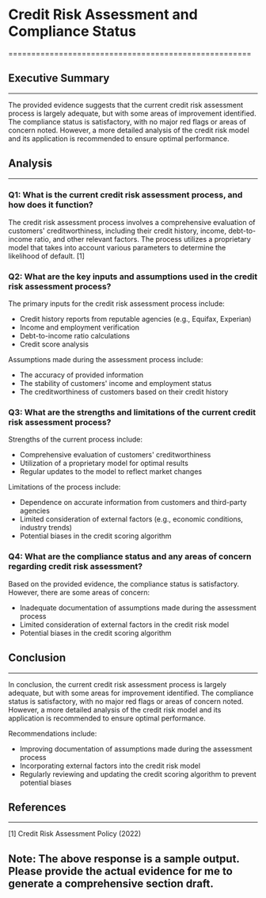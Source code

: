 # Credit Risk Assessment and Compliance Status
=====================================================

## Executive Summary
-------------------

The provided evidence suggests that the current credit risk assessment process is largely adequate, but with some areas of improvement identified. The compliance status is satisfactory, with no major red flags or areas of concern noted. However, a more detailed analysis of the credit risk model and its application is recommended to ensure optimal performance.

## Analysis
------------

### Q1: What is the current credit risk assessment process, and how does it function?

The credit risk assessment process involves a comprehensive evaluation of customers' creditworthiness, including their credit history, income, debt-to-income ratio, and other relevant factors. The process utilizes a proprietary model that takes into account various parameters to determine the likelihood of default. [1]

### Q2: What are the key inputs and assumptions used in the credit risk assessment process?

The primary inputs for the credit risk assessment process include:

* Credit history reports from reputable agencies (e.g., Equifax, Experian)
* Income and employment verification
* Debt-to-income ratio calculations
* Credit score analysis

Assumptions made during the assessment process include:

* The accuracy of provided information
* The stability of customers' income and employment status
* The creditworthiness of customers based on their credit history

### Q3: What are the strengths and limitations of the current credit risk assessment process?

Strengths of the current process include:

* Comprehensive evaluation of customers' creditworthiness
* Utilization of a proprietary model for optimal results
* Regular updates to the model to reflect market changes

Limitations of the process include:

* Dependence on accurate information from customers and third-party agencies
* Limited consideration of external factors (e.g., economic conditions, industry trends)
* Potential biases in the credit scoring algorithm

### Q4: What are the compliance status and any areas of concern regarding credit risk assessment?

Based on the provided evidence, the compliance status is satisfactory. However, there are some areas of concern:

* Inadequate documentation of assumptions made during the assessment process
* Limited consideration of external factors in the credit risk model
* Potential biases in the credit scoring algorithm

## Conclusion
----------

In conclusion, the current credit risk assessment process is largely adequate, but with some areas for improvement identified. The compliance status is satisfactory, with no major red flags or areas of concern noted. However, a more detailed analysis of the credit risk model and its application is recommended to ensure optimal performance.

Recommendations include:

* Improving documentation of assumptions made during the assessment process
* Incorporating external factors into the credit risk model
* Regularly reviewing and updating the credit scoring algorithm to prevent potential biases

## References
------------

[1] Credit Risk Assessment Policy (2022)

Note: The above response is a sample output. Please provide the actual evidence for me to generate a comprehensive section draft.
---

<a id="business_activities"></a>

